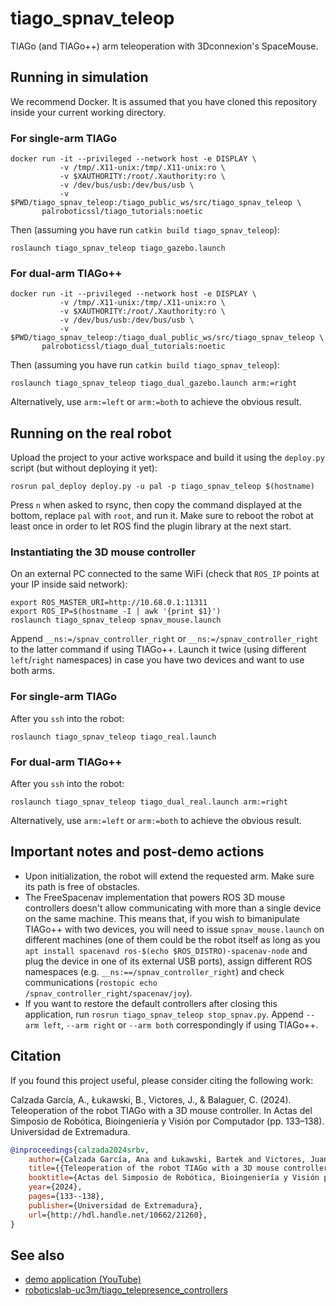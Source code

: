 # tiago_spnav_teleop

TIAGo (and TIAGo++) arm teleoperation with 3Dconnexion's SpaceMouse.

## Running in simulation

We recommend Docker. It is assumed that you have cloned this repository inside your current working directory.

### For single-arm TIAGo

```
docker run -it --privileged --network host -e DISPLAY \
           -v /tmp/.X11-unix:/tmp/.X11-unix:ro \
           -v $XAUTHORITY:/root/.Xauthority:ro \
           -v /dev/bus/usb:/dev/bus/usb \
           -v $PWD/tiago_spnav_teleop:/tiago_public_ws/src/tiago_spnav_teleop \
       palroboticssl/tiago_tutorials:noetic
```

Then (assuming you have run `catkin build tiago_spnav_teleop`):

```
roslaunch tiago_spnav_teleop tiago_gazebo.launch
```

### For dual-arm TIAGo++

```
docker run -it --privileged --network host -e DISPLAY \
           -v /tmp/.X11-unix:/tmp/.X11-unix:ro \
           -v $XAUTHORITY:/root/.Xauthority:ro \
           -v /dev/bus/usb:/dev/bus/usb \
           -v $PWD/tiago_spnav_teleop:/tiago_dual_public_ws/src/tiago_spnav_teleop \
       palroboticssl/tiago_dual_tutorials:noetic
```

Then (assuming you have run `catkin build tiago_spnav_teleop`):

```
roslaunch tiago_spnav_teleop tiago_dual_gazebo.launch arm:=right
```

Alternatively, use `arm:=left` or `arm:=both` to achieve the obvious result.

## Running on the real robot

Upload the project to your active workspace and build it using the `deploy.py` script (but without deploying it yet):

```
rosrun pal_deploy deploy.py -u pal -p tiago_spnav_teleop $(hostname)
```

Press `n` when asked to rsync, then copy the command displayed at the bottom, replace `pal` with `root`, and run it. Make sure to reboot the robot at least once in order to let ROS find the plugin library at the next start.

### Instantiating the 3D mouse controller

On an external PC connected to the same WiFi (check that `ROS_IP` points at your IP inside said network):

```
export ROS_MASTER_URI=http://10.68.0.1:11311
export ROS_IP=$(hostname -I | awk '{print $1}')
roslaunch tiago_spnav_teleop spnav_mouse.launch
```

Append `__ns:=/spnav_controller_right` or `__ns:=/spnav_controller_right` to the latter command if using TIAGo++. Launch it twice (using different `left`/`right` namespaces) in case you have two devices and want to use both arms.

### For single-arm TIAGo

After you `ssh` into the robot:

```
roslaunch tiago_spnav_teleop tiago_real.launch
```

### For dual-arm TIAGo++

After you `ssh` into the robot:

```
roslaunch tiago_spnav_teleop tiago_dual_real.launch arm:=right
```

Alternatively, use `arm:=left` or `arm:=both` to achieve the obvious result.

## Important notes and post-demo actions

- Upon initialization, the robot will extend the requested arm. Make sure its path is free of obstacles.
- The FreeSpacenav implementation that powers ROS 3D mouse controllers doesn't allow communicating with more than a single device on the same machine. This means that, if you wish to bimanipulate TIAGo++ with two devices, you will need to issue `spnav_mouse.launch` on different machines (one of them could be the robot itself as long as you `apt install spacenavd ros-$(echo $ROS_DISTRO)-spacenav-node` and plug the device in one of its external USB ports), assign different ROS namespaces (e.g. `__ns:==/spnav_controller_right`) and check communications (`rostopic echo /spnav_controller_right/spacenav/joy`).
- If you want to restore the default controllers after closing this application, run `rosrun tiago_spnav_teleop stop_spnav.py`. Append `--arm left`, `--arm right` or `--arm both` correspondingly if using TIAGo++.

## Citation

If you found this project useful, please consider citing the following work:

Calzada García, A., Łukawski, B., Victores, J., & Balaguer, C. (2024). Teleoperation of the robot TIAGo with a 3D mouse controller. In Actas del Simposio de Robótica, Bioingeniería y Visión por Computador (pp. 133–138). Universidad de Extremadura.

```bibtex
@inproceedings{calzada2024srbv,
    author={Calzada García, Ana and Łukawski, Bartek and Victores, Juan G. and Balaguer, Carlos},
    title={{Teleoperation of the robot TIAGo with a 3D mouse controller}},
    booktitle={Actas del Simposio de Robótica, Bioingeniería y Visión por Computador},
    year={2024},
    pages={133--138},
    publisher={Universidad de Extremadura},
    url={http://hdl.handle.net/10662/21260},
}
```

## See also

- [demo application (YouTube)](https://youtu.be/3DYZG5At-Gw)
- [roboticslab-uc3m/tiago_telepresence_controllers](https://github.com/roboticslab-uc3m/tiago_telepresence_controllers)
